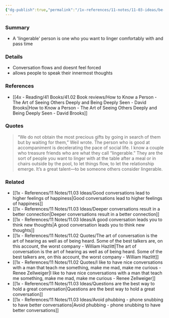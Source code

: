 ```yaml
---
{"dg-publish":true,"permalink":"/1x-references/11-notes/11-03-ideas/be-lingerable-good-company/","title":"Be lingerable - good company","created":"2025-08-16T10:38:07.804+03:00","updated":"2025-08-16T12:32:46.643+03:00"}
---
```



### Summary
- A 'lingerable' person is one who you want to linger comfortably with and pass time

### Details
- Conversation flows and doesnt feel forced
- allows people to speak their innermost thoughts

### References
- [[4x - Reading/41 Books/41.02 Book reviews/How to Know a Person - The Art of Seeing Others Deeply and Being Deeply Seen - David Brooks\|How to Know a Person - The Art of Seeing Others Deeply and Being Deeply Seen - David Brooks]]

### Quotes
> “We do not obtain the most precious gifts by going in search of them but by waiting for them,” Weil wrote. The person who is good at accompaniment is decelerating the pace of social life. I know a couple who treasure friends who are what they call “lingerable.” They are the sort of people you want to linger with at the table after a meal or in chairs outside by the pool, to let things flow, to let the relationship emerge. It’s a great talent—to be someone others consider lingerable.


### Related
- [[1x - References/11 Notes/11.03 Ideas/Good conversations lead to higher feelings of happiness\|Good conversations lead to higher feelings of happiness]]
- [[1x - References/11 Notes/11.03 Ideas/Deeper conversations result in a better connection\|Deeper conversations result in a better connection]]
- [[1x - References/11 Notes/11.03 Ideas/A good conversation leads you to think new thoughts\|A good conversation leads you to think new thoughts]]
- [[1x - References/11 Notes/11.02 Quotes/The art of conversation is the art of hearing as well as of being heard. Some of the best talkers are, on this account, the worst company - William Hazlitt\|The art of conversation is the art of hearing as well as of being heard. Some of the best talkers are, on this account, the worst company - William Hazlitt]]
- [[1x - References/11 Notes/11.02 Quotes/I like to have nice conversations with a man that teach me something, make me mad, make me curious - Renee Zellweiger\|I like to have nice conversations with a man that teach me something, make me mad, make me curious - Renee Zellweiger]]
- [[1x - References/11 Notes/11.03 Ideas/Questions are the best way to hold a great conversation\|Questions are the best way to hold a great conversation]]
- [[1x - References/11 Notes/11.03 Ideas/Avoid phubbing - phone snubbing to have better conversations\|Avoid phubbing - phone snubbing to have better conversations]]